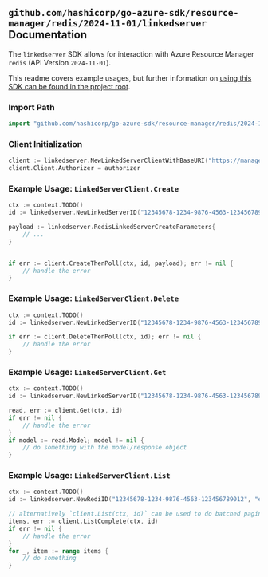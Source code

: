 
## `github.com/hashicorp/go-azure-sdk/resource-manager/redis/2024-11-01/linkedserver` Documentation

The `linkedserver` SDK allows for interaction with Azure Resource Manager `redis` (API Version `2024-11-01`).

This readme covers example usages, but further information on [using this SDK can be found in the project root](https://github.com/hashicorp/go-azure-sdk/tree/main/docs).

### Import Path

```go
import "github.com/hashicorp/go-azure-sdk/resource-manager/redis/2024-11-01/linkedserver"
```


### Client Initialization

```go
client := linkedserver.NewLinkedServerClientWithBaseURI("https://management.azure.com")
client.Client.Authorizer = authorizer
```


### Example Usage: `LinkedServerClient.Create`

```go
ctx := context.TODO()
id := linkedserver.NewLinkedServerID("12345678-1234-9876-4563-123456789012", "example-resource-group", "redisName", "linkedServerName")

payload := linkedserver.RedisLinkedServerCreateParameters{
	// ...
}


if err := client.CreateThenPoll(ctx, id, payload); err != nil {
	// handle the error
}
```


### Example Usage: `LinkedServerClient.Delete`

```go
ctx := context.TODO()
id := linkedserver.NewLinkedServerID("12345678-1234-9876-4563-123456789012", "example-resource-group", "redisName", "linkedServerName")

if err := client.DeleteThenPoll(ctx, id); err != nil {
	// handle the error
}
```


### Example Usage: `LinkedServerClient.Get`

```go
ctx := context.TODO()
id := linkedserver.NewLinkedServerID("12345678-1234-9876-4563-123456789012", "example-resource-group", "redisName", "linkedServerName")

read, err := client.Get(ctx, id)
if err != nil {
	// handle the error
}
if model := read.Model; model != nil {
	// do something with the model/response object
}
```


### Example Usage: `LinkedServerClient.List`

```go
ctx := context.TODO()
id := linkedserver.NewRediID("12345678-1234-9876-4563-123456789012", "example-resource-group", "redisName")

// alternatively `client.List(ctx, id)` can be used to do batched pagination
items, err := client.ListComplete(ctx, id)
if err != nil {
	// handle the error
}
for _, item := range items {
	// do something
}
```
